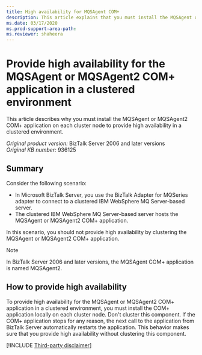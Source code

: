 ```yaml
---
title: High availability for MQSAgent COM+
description: This article explains that you must install the MQSAgent or MQSAgent2 COM+ application on each cluster node to provide high availability in a clustered environment.
ms.date: 03/17/2020
ms.prod-support-area-path: 
ms.reviewer: shaheera
---
```

# Provide high availability for the MQSAgent or MQSAgent2 COM+ application in a clustered environment

This article describes why you must install the MQSAgent or MQSAgent2 COM+ application on each cluster node to provide high availability in a clustered environment.

_Original product version:_&nbsp;BizTalk Server 2006 and later versions  
_Original KB number:_&nbsp;936125

## Summary

Consider the following scenario:

- In Microsoft BizTalk Server, you use the BizTalk Adapter for MQSeries adapter to connect to a clustered IBM WebSphere MQ Server-based server.
- The clustered IBM WebSphere MQ Server-based server hosts the MQSAgent or MQSAgent2 COM+ application.

In this scenario, you should not provide high availability by clustering the MQSAgent or MQSAgent2 COM+ application.

> [!NOTE]
> In BizTalk Server 2006 and later versions, the MQSAgent COM+ application is named MQSAgent2.

## How to provide high availability

To provide high availability for the MQSAgent or MQSAgent2 COM+ application in a clustered environment, you must install the COM+ application locally on each cluster node. Don't cluster this component. If the COM+ application stops for any reason, the next call to the application from BizTalk Server automatically restarts the application. This behavior makes sure that you provide high availability without clustering this component.

[!INCLUDE [Third-party disclaimer](../includes/third-party-disclaimer.md)]
